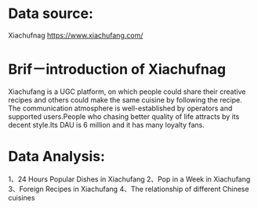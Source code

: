 # Data source:
Xiachufnag
https://www.xiachufang.com/

# Brif－introduction of Xiachufnag
Xiachufang is a UGC platform, on which people could share their creative recipes and others could make the same cuisine by following the recipe. The communication atmosphere is well-established by operators and supported users.People who chasing better quality of life attracts by its decent style.Its DAU is 6 million and it has many loyalty fans.

# Data Analysis:
1、24 Hours Popular Dishes in Xiachufang
2、Pop in a Week in Xiachufang
3、Foreign Recipes in Xiachufang
4、The relationship of different Chinese cuisines
